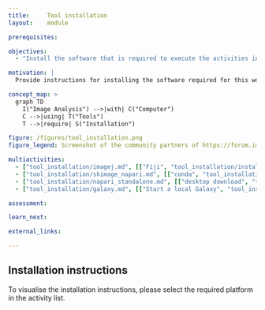 ```yaml
---
title:     Tool installation
layout:    module

prerequisites:

objectives:
  - "Install the software that is required to execute the activities in this training material"

motivation: |
  Provide instructions for installing the software required for this workshop. Please follow the instructions given by your trainer regarding which software you will need!

concept_map: >
  graph TD
    I("Image Analysis") -->|with| C("Computer")
    C -->|using| T("Tools")
    T -->|require| S("Installation")

figure: /figures/tool_installation.png
figure_legend: Screenshot of the community partners of https://forum.image.sc, containing many very useful bioimage analysis tools.

multiactivities:
  - ["tool_installation/imagej.md", [["Fiji", "tool_installation/install_fiji.md"], ["IntelliJ", "tool_installation/install_intellij.md"] ]]
  - ["tool_installation/skimage_napari.md", [["conda", "tool_installation/install_skimage_napari_conda.md"], ["BAND", "tool_installation/install_skimage_napari_BAND.md"] ]]
  - ["tool_installation/napari_standalone.md", [["desktop download", "tool_installation/install_napari_standalone.md"]]]
  - ["tool_installation/galaxy.md", [["Start a local Galaxy", "tool_installation/install_galaxy_local.md"],["Using Galaxy EU", "tool_installation/install_galaxy_eu.md"]]]

assessment:

learn_next:

external_links:

---
```


## Installation instructions

To visualise the installation instructions, please select the required platform in the activity list.
